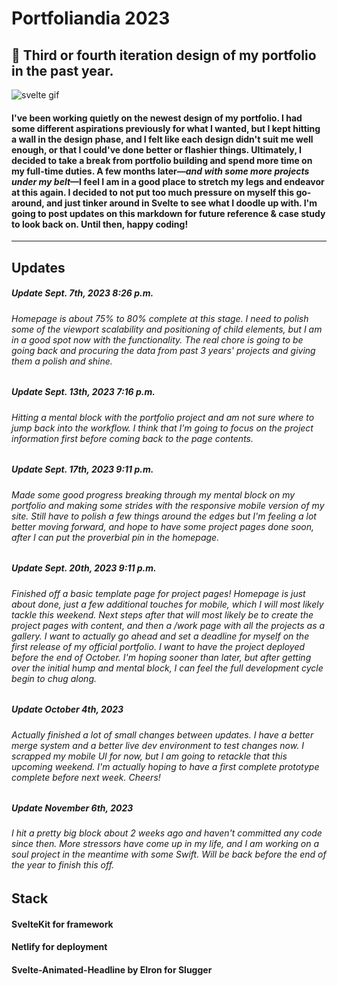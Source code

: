 # Portfoliandia 2023
## 📓 Third or fourth iteration design of my portfolio in the past year. 

![svelte gif](https://media.tenor.com/Y1Knaq5VJYcAAAAC/svelte-my-beloved.gif)

#### I've been working quietly on the newest design of my portfolio. I had some different aspirations previously for what I wanted, but I kept hitting a wall in the design phase, and I felt like each design didn't suit me well enough, or that I could've done better or flashier things. Ultimately, I decided to take a break from portfolio building and spend more time on my full-time duties. A few months later—_and with some more projects under my belt_—I feel I am in a good place to stretch my legs and endeavor at this again. I decided to not put too much pressure on myself this go-around, and just tinker around in Svelte to see what I doodle up with. I'm going to post updates on this markdown for future reference & case study to look back on. Until then, happy coding! 

---

## Updates 
##### Update Sept. 7th, 2023 8:26 p.m.
###### Homepage is about 75% to 80% complete at this stage. I need to polish some of the viewport scalability and positioning of child elements, but I am in a good spot now with the functionality. The real chore is going to be going back and procuring the data from past 3 years' projects and giving them a polish and shine. 

##### Update Sept. 13th, 2023 7:16 p.m. 
###### Hitting a mental block with the portfolio project and am not sure where to jump back into the workflow. I think that I'm going to focus on the project information first before coming back to the page contents. 

##### Update Sept. 17th, 2023 9:11 p.m.
###### Made some good progress breaking through my mental block on my portfolio and making some strides with the responsive mobile version of my site. Still have to polish a few things around the edges but I'm feeling a lot better moving forward, and hope to have some project pages done soon, after I can put the proverbial pin in the homepage. 

##### Update Sept. 20th, 2023 9:11 p.m.
###### Finished off a basic template page for project pages! Homepage is just about done, just a few additional touches for mobile, which I will most likely tackle this weekend. Next steps after that will most likely be to create the project pages with content, and then a /work page with all the projects as a gallery. I want to actually go ahead and set a deadline for myself on the first release of my official portfolio. I want to have the project deployed before the end of October. I'm hoping sooner than later, but after getting over the initial hump and mental block, I can feel the full development cycle begin to chug along. 


##### Update October 4th, 2023
###### Actually finished a lot of small changes between updates. I have a better merge system and a better live dev environment to test changes now. I scrapped my mobile UI for now, but I am going to retackle that this upcoming weekend. I'm actually hoping to have a first complete prototype complete before next week. Cheers!  

##### Update November 6th, 2023
###### I hit a pretty big block about 2 weeks ago and haven't committed any code since then. More stressors have come up in my life, and I am working on a soul project in the meantime with some Swift. Will be back before the end of the year to finish this off.  

## Stack 
#### SvelteKit for framework 
#### Netlify for deployment
#### Svelte-Animated-Headline by Elron for Slugger 
